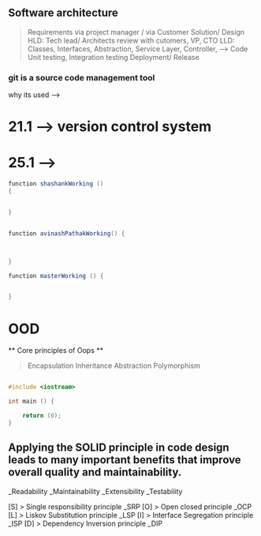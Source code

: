 
## Software architecture
> Requirements via project manager / via Customer
> Solution/ Design
> HLD: Tech lead/ Architects review with cutomers, VP, CTO
> LLD: Classes, Interfaces, Abstraction, Service Layer, Controller, --> Code
> Unit testing, Integration testing
> Deployment/ Release

### git is a source code management tool

why its used --> 

# 21.1 --> version control system 
# 25.1 --> 


``` Java 
function shashankWorking () 
{


}

```
``` Java

function avinashPathakWorking() {



}
```


``` java 
function masterWorking () {


}
```

# OOD


** Core principles of Oops **
> Encapsulation
> Inheritance
> Abstraction
> Polymorphism




``` C++

#include <iostream>

int main () {

	return (0);
}
```


## Applying the SOLID principle in code design leads to many important benefits that improve overall quality and maintainability.

_Readability
_Maintainability
_Extensibility
_Testability

[S] > Single responsibility principle _SRP
[O] > Open closed principle _OCP
[L] > Liskov Substitution principle _LSP
[I] > Interface Segregation principle _ISP
[D] > Dependency Inversion principle _DIP




